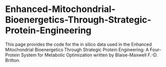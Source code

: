 # Enhanced-Mitochondrial-Bioenergetics-Through-Strategic-Protein-Engineering
This page provides the code for the in silico data used in the Enhanced Mitochondrial Bioenergetics Through Strategic Protein Engineering: A Four-Protein System for Metabolic Optimization written by Blaise-Maxwell F.-D. Britton.
